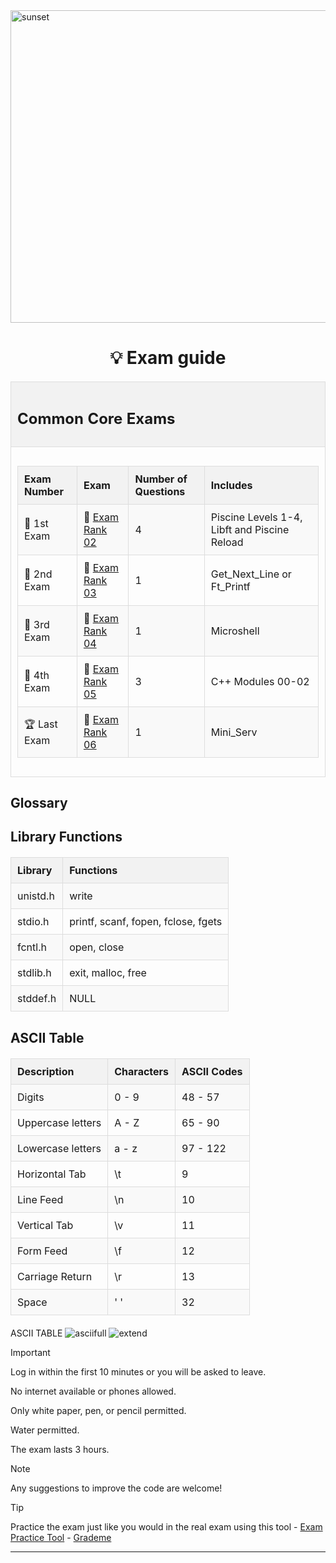 <img src="../../Wallpaper/Sunset.gif" alt="sunset" width="1000" height="500">


<div align="center">

# 💡 Exam guide


<table>
<tr>
<th align="center"><h2>Common Core Exams</h2></th>
</tr>
<tr>
<td>

| Exam Number | Exam | Number of Questions | Includes |
|--|--|--|--|
| 🥇 1st Exam | 📝 [Exam Rank 02](https://github.com/DevAwizard/Exams_42/tree/4d86b38de291809e19bd2d9e70a132b7835588cb/.github/Exam_rank_2) | 4 | Piscine Levels 1-4, Libft and Piscine Reload |
| 🥈 2nd Exam | 📘 [Exam Rank 03](https://github.com/DevAwizard/Exams_42/tree/21b5853e7339536fcee67aba8d1d69eb4fb61dd7/.github/Exam_rank_3) | 1 | Get_Next_Line or Ft_Printf |
| 🥉 3rd Exam | 📕 [Exam Rank 04](https://github.com/DevAwizard/Exams_42/tree/5ae9fe9b923bc5e7714b39a421dd49579aa7c2d8/.github/Exam_rank_4) | 1 | Microshell |
| 🏅 4th Exam | 📗 [Exam Rank 05](https://github.com/DevAwizard/Exams_42/tree/5ae9fe9b923bc5e7714b39a421dd49579aa7c2d8/.github/Exam_rank_5) | 3 | C++ Modules 00-02 |
| 🏆 Last Exam | 📙 [Exam Rank 06](https://github.com/DevAwizard/Exams_42/tree/4a297ae4e6d9727cebd6e2decb43628ba0ed6f45/.github/Exam_rank_6) | 1 | Mini_Serv |

</td>
    </tr>
  </table>
</div>


## Glossary

<style>
        table {
            width: 100%;
            border-collapse: collapse;
            margin: 20px 0;
        }
        th, td {
            padding: 10px;
            border: 1px solid #ddd;
            text-align: left;
        }
        th {
            background-color: #f2f2f2;
        }
        tbody tr:nth-child(odd) {
            background-color: #f9f9f9;
        }
    </style>

## Library Functions

<table>
    <thead>
        <tr>
            <th>Library</th>
            <th>Functions</th>
        </tr>
    </thead>
    <tbody>
        <tr>
            <td>unistd.h</td>
            <td>write</td>
        </tr>
        <tr>
            <td>stdio.h</td>
            <td>printf, scanf, fopen, fclose, fgets</td>
        </tr>
        <tr>
            <td>fcntl.h</td>
            <td>open, close</td>
        </tr>
        <tr>
            <td>stdlib.h</td>
            <td>exit, malloc, free</td>
        </tr>
        <tr>
            <td>stddef.h</td>
            <td>NULL</td>
        </tr>
    </tbody>
</table>

## ASCII Table

<table>
    <thead>
        <tr>
            <th>Description</th>
            <th>Characters</th>
            <th>ASCII Codes</th>
        </tr>
    </thead>
    <tbody>
        <tr>
            <td>Digits</td>
            <td>0 - 9</td>
            <td>48 - 57</td>
        </tr>
        <tr>
            <td>Uppercase letters</td>
            <td>A - Z</td>
            <td>65 - 90</td>
        </tr>
        <tr>
            <td>Lowercase letters</td>
            <td>a - z</td>
            <td>97 - 122</td>
        </tr>
        <tr>
            <td>Horizontal Tab</td>
            <td>\t</td>
            <td>9</td>
        </tr>
        <tr>
            <td>Line Feed</td>
            <td>\n</td>
            <td>10</td>
        </tr>
        <tr>
            <td>Vertical Tab</td>
            <td>\v</td>
            <td>11</td>
        </tr>
        <tr>
            <td>Form Feed</td>
            <td>\f</td>
            <td>12</td>
        </tr>
        <tr>
            <td>Carriage Return</td>
            <td>\r</td>
            <td>13</td>
        </tr>
        <tr>
            <td>Space</td>
            <td>' '</td>
            <td>32</td>
        </tr>
    </tbody>
</table>



ASCII TABLE
![asciifull](https://github.com/DevAwizard/Exams_42/assets/153505451/05c3e308-eb7d-4189-831f-41d2aecadd9f)
![extend](https://github.com/DevAwizard/Exams_42/assets/153505451/56342b82-0f45-47ea-930e-8e95b28e3c42)



> [!IMPORTANT]
> Log in within the first 10 minutes or you will be asked to leave.
>
> No internet available or phones allowed.
>
> Only white paper, pen, or pencil permitted.
>
> Water permitted.
>
> The exam lasts 3 hours.



> [!NOTE]
> Any suggestions to improve the code are welcome!



> [!TIP]
> Practice the exam just like you would in the real exam using this tool - [Exam Practice Tool](https://github.com/JCluzet/42_EXAM) - [Grademe](https://grademe.fr/)




---

